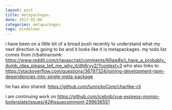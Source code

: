 ```yaml
---
layout: post
title: metapackages.
date: 2017-05-06
categories: metapackages
tags: mindblown
---
```


i have been on a little bit of a broad push recently to understand what my next direction is going to be and it looks like it is metapackages. my todo list comes from /r/batmansmk: <https://www.reddit.com/r/javascript/comments/69aw8s/i_have_a_probably_dumb_idea_please_tell_me_why_it/dh6ryy2/?context=3> who also links to <https://stackoverflow.com/questions/36797324/joining-development-npm-dependencies-into-single-meta-package>


he has also shared: https://github.com/tunnckoCore/charlike-cli


i am continuing work on <https://github.com/icebob/vue-express-mongo-boilerplate/issues/42#issuecomment-299636551>

